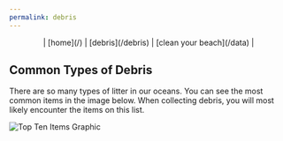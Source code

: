 ```yaml
---
permalink: debris
---
```

<center>
| [home](/) | [debris](/debris) | [clean your beach](/data) |
</center>

## Common Types of Debris

There are so many types of litter in our oceans.  You can see the most common items in the image below. When collecting debris, you will most likely encounter the items on this list.


![Top Ten Items Graphic](http://www.salemsound.org/images/Toptenitems_oc.jpg)

